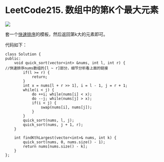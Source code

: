 # LeetCode215. 数组中的第K个最大元素

![](https://img2020.cnblogs.com/blog/2078361/202008/2078361-20200815175156705-1225217800.png)

套一个[快速排序](https://www.cnblogs.com/linrj/p/13474463.html)的模板，然后返回第k大的元素即可。

代码如下：

```
class Solution {
public:
    void quick_sort(vector<int> &nums, int l, int r) {                  //快速排序nums数组的[l ~ r]部分，细节分析看上面的链接
        if(l >= r) {
            return;
        }
        int x = nums[l + r >> 1], i = l - 1, j = r + 1;
        while(i < j) {
            do ++i; while(nums[i] < x);
            do --j; while(nums[j] > x);
            if(i < j) {
                swap(nums[i], nums[j]);
            }
        }
        quick_sort(nums, l, j);
        quick_sort(nums, j + 1, r);
    }

    int findKthLargest(vector<int>& nums, int k) {
        quick_sort(nums, 0, nums.size() - 1);
        return nums[nums.size() - k];
    }
};
```